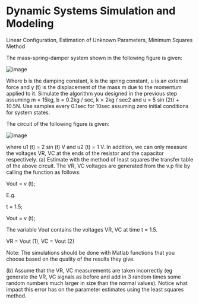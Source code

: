 # Dynamic Systems Simulation and Modeling

Linear Configuration, Estimation of Unknown Parameters, Minimum Squares Method

The mass-spring-damper system shown in the following figure is given:

![image](https://user-images.githubusercontent.com/95449708/150970466-2a00e22c-21bc-4025-986a-82c97e1696f0.png)

Where b is the damping constant, k is the spring constant, u is an external force and y (t) is the displacement of the mass m due to the momentum applied to it. Simulate the algorithm you designed in the previous step assuming m = 15kg, b = 0.2kg / sec, k = 2kg / sec2 and u = 5 sin (2t) + 10.5N. Use samples every 0.1sec for 10sec assuming zero initial conditions for system states.


The circuit of the following figure is given:

![image](https://user-images.githubusercontent.com/95449708/150970767-476b9ca6-b520-4f75-946a-4d63aebd2d27.png)

where u1 (t) = 2 sin (t) V and u2 (t) = 1 V. In addition, we can only measure the voltages VR, VC at the ends of the resistor and the capacitor respectively.
(a) Estimate with the method of least squares the transfer table of the above circuit. The VR, VC voltages are generated from the v.p file by calling the function as follows:

Vout = v (t);

E.g.

t = 1.5;

Vout = v (t);

The variable Vout contains the voltages VR, VC at time t = 1.5.

VR = Vout (1), VC = Vout (2)

Note: The simulations should be done with Matlab functions that you choose based on the quality of the results they give.

(b) Assume that the VR, VC measurements are taken incorrectly (eg generate the VR, VC signals as before and add in 3 random times some random numbers much larger in size than the normal values). Notice what impact this error has on the parameter estimates using the least squares method.
